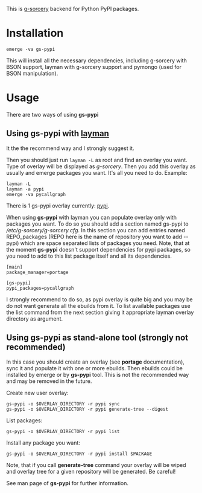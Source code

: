 This is [g-sorcery](https://github.com/jauhien/g-sorcery) backend for Python PyPI packages.


# Installation

```
emerge -va gs-pypi
```

This will install all the necessary dependencies, including g-sorcery with BSON support,
layman with g-sorcery support and pymongo (used for BSON manipulation).

# Usage

There are two ways of using **gs-pypi**

## Using gs-pypi with [layman](https://wiki.gentoo.org/wiki/Layman)

It the the recommend way and I strongly suggest it.

Then you should just run `layman -L` as
root and find an overlay you want. Type of overlay will be
displayed as *g-sorcery*. Then you add this overlay as
usually and emerge packages you want. It's all you need to do. Example:

```
layman -L
layman -a pypi
emerge -va pycallgraph
```

There is 1 gs-pypi overlay currently: [pypi](https://pypi.python.org/pypi).

When using **gs-pypi** with layman you can populate overlay only with packages you want.
To do so you should add a section named gs-pypi to */etc/g-sorcery/g-sorcery.cfg*.
In this section you can add entries named REPO_packages (REPO here is the name
of repository you want to add -- pypi) which are space separated lists of packages you need.
Note, that at the moment **gs-pypi** doesn't support dependencies for pypi packages, so you need to add
to this list package itself and all its dependencies.

```
[main]
package_manager=portage

[gs-pypi]
pypi_packages=pycallgraph
```
I strongly recommend to do so, as pypi overlay is quite big and you may be
do not want generate all the ebuilds from it. To list available packages use
the list command from the next section giving it appropriate layman overlay directory as argument.


## Using gs-pypi as stand-alone tool (strongly not recommended)

In this case you should create an overlay (see **portage** documentation), sync it and populate
it with one or more ebuilds. Then ebuilds could be installed by emerge or by **gs-pypi** tool.
This is not the recommended way and may be removed in the future.

Create new user overlay:

```
gs-pypi -o $OVERLAY_DIRECTORY -r pypi sync
gs-pypi -o $OVERLAY_DIRECTORY -r pypi generate-tree --digest
```

List packages:

```
gs-pypi -o $OVERLAY_DIRECTORY -r pypi list
```

Install any package you want:

```
gs-pypi -o $OVERLAY_DIRECTORY -r pypi install $PACKAGE
```

Note, that if you call **generate-tree** command your overlay
will be wiped and overlay tree for a given repository will be generated. Be careful!

See man page of **gs-pypi** for further information.
